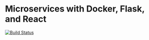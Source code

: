 # Microservices with Docker, Flask, and React

[![Build Status](https://travis-ci.org/etseidler/testdriven-app.svg?branch=master)](https://travis-ci.org/etseidler/testdriven-app)